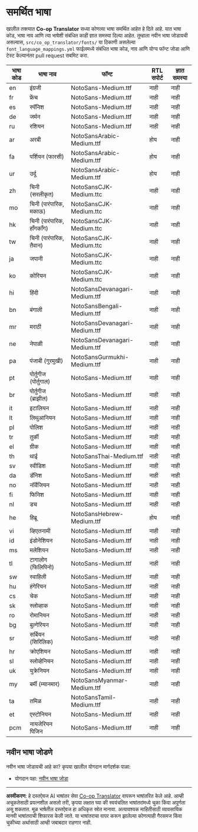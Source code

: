 <!--
CO_OP_TRANSLATOR_METADATA:
{
  "original_hash": "40660d83d2792201cad4aec9fdf25a29",
  "translation_date": "2025-10-22T13:39:21+00:00",
  "source_file": "getting_started/supported-languages.md",
  "language_code": "mr"
}
-->
# समर्थित भाषा

खालील तक्त्यात **Co-op Translator** सध्या कोणत्या भाषा समर्थित आहेत हे दिले आहे. यात भाषा कोड, भाषा नाव आणि त्या भाषेशी संबंधित काही ज्ञात समस्या दिल्या आहेत. तुम्हाला नवीन भाषा जोडायची असल्यास, `src/co_op_translator/fonts/` या ठिकाणी असलेल्या `font_language_mappings.yml` फाईलमध्ये संबंधित भाषा कोड, नाव आणि योग्य फॉन्ट जोडा आणि टेस्ट केल्यानंतर pull request सबमिट करा.

| भाषा कोड      | भाषा नाव                  | फॉन्ट                              | RTL सपोर्ट | ज्ञात समस्या |
|---------------|--------------------------|------------------------------------|------------|-------------|
| en            | इंग्रजी                   | NotoSans-Medium.ttf                | नाही       | नाही        |
| fr            | फ्रेंच                    | NotoSans-Medium.ttf                | नाही       | नाही        |
| es            | स्पॅनिश                   | NotoSans-Medium.ttf                | नाही       | नाही        |
| de            | जर्मन                     | NotoSans-Medium.ttf                | नाही       | नाही        |
| ru            | रशियन                    | NotoSans-Medium.ttf                | नाही       | नाही        |
| ar            | अरबी                      | NotoSansArabic-Medium.ttf          | होय        | नाही        |
| fa            | पर्शियन (फारसी)           | NotoSansArabic-Medium.ttf          | होय        | नाही        |
| ur            | उर्दू                      | NotoSansArabic-Medium.ttf          | होय        | नाही        |
| zh            | चिनी (सरलीकृत)            | NotoSansCJK-Medium.ttc             | नाही       | नाही        |
| mo            | चिनी (पारंपारिक, मकाऊ)    | NotoSansCJK-Medium.ttc             | नाही       | नाही        |
| hk            | चिनी (पारंपारिक, हाँगकाँग) | NotoSansCJK-Medium.ttc             | नाही       | नाही        |
| tw            | चिनी (पारंपारिक, तैवान)   | NotoSansCJK-Medium.ttc             | नाही       | नाही        |
| ja            | जपानी                     | NotoSansCJK-Medium.ttc             | नाही       | नाही        |
| ko            | कोरियन                    | NotoSansCJK-Medium.ttc             | नाही       | नाही        |
| hi            | हिंदी                      | NotoSansDevanagari-Medium.ttf      | नाही       | नाही        |
| bn            | बंगाली                     | NotoSansBengali-Medium.ttf         | नाही       | नाही        |
| mr            | मराठी                      | NotoSansDevanagari-Medium.ttf      | नाही       | नाही        |
| ne            | नेपाळी                     | NotoSansDevanagari-Medium.ttf      | नाही       | नाही        |
| pa            | पंजाबी (गुरमुखी)          | NotoSansGurmukhi-Medium.ttf        | नाही       | नाही        |
| pt            | पोर्तुगीज (पोर्तुगाल)      | NotoSans-Medium.ttf                | नाही       | नाही        |
| br            | पोर्तुगीज (ब्राझील)        | NotoSans-Medium.ttf                | नाही       | नाही        |
| it            | इटालियन                   | NotoSans-Medium.ttf                | नाही       | नाही        |
| lt            | लिथुआनियन                 | NotoSans-Medium.ttf                | नाही       | नाही        |
| pl            | पोलिश                     | NotoSans-Medium.ttf                | नाही       | नाही        |
| tr            | तुर्की                     | NotoSans-Medium.ttf                | नाही       | नाही        |
| el            | ग्रीक                      | NotoSans-Medium.ttf                | नाही       | नाही        |
| th            | थाई                        | NotoSansThai-Medium.ttf            | नाही       | नाही        |
| sv            | स्वीडिश                    | NotoSans-Medium.ttf                | नाही       | नाही        |
| da            | डॅनिश                      | NotoSans-Medium.ttf                | नाही       | नाही        |
| no            | नॉर्वेजियन                 | NotoSans-Medium.ttf                | नाही       | नाही        |
| fi            | फिनिश                      | NotoSans-Medium.ttf                | नाही       | नाही        |
| nl            | डच                         | NotoSans-Medium.ttf                | नाही       | नाही        |
| he            | हिब्रू                      | NotoSansHebrew-Medium.ttf          | होय        | नाही        |
| vi            | व्हिएतनामी                 | NotoSans-Medium.ttf                | नाही       | नाही        |
| id            | इंडोनेशियन                 | NotoSans-Medium.ttf                | नाही       | नाही        |
| ms            | मलेशियन                    | NotoSans-Medium.ttf                | नाही       | नाही        |
| tl            | टागालोग (फिलिपिनो)         | NotoSans-Medium.ttf                | नाही       | नाही        |
| sw            | स्वाहिली                    | NotoSans-Medium.ttf                | नाही       | नाही        |
| hu            | हंगेरियन                   | NotoSans-Medium.ttf                | नाही       | नाही        |
| cs            | चेक                        | NotoSans-Medium.ttf                | नाही       | नाही        |
| sk            | स्लोव्हाक                   | NotoSans-Medium.ttf                | नाही       | नाही        |
| ro            | रोमानियन                   | NotoSans-Medium.ttf                | नाही       | नाही        |
| bg            | बुल्गेरियन                 | NotoSans-Medium.ttf                | नाही       | नाही        |
| sr            | सर्बियन (सिरिलिक)          | NotoSans-Medium.ttf                | नाही       | नाही        |
| hr            | क्रोएशियन                   | NotoSans-Medium.ttf                | नाही       | नाही        |
| sl            | स्लोव्हेनियन                | NotoSans-Medium.ttf                | नाही       | नाही        |
| uk            | युक्रेनियन                  | NotoSans-Medium.ttf                | नाही       | नाही        |
| my            | बर्मी (म्यानमार)            | NotoSansMyanmar-Medium.ttf         | नाही       | नाही        |
| ta            | तमिळ                        | NotoSansTamil-Medium.ttf           | नाही       | नाही        |
| et            | एस्टोनियन                   | NotoSans-Medium.ttf                | नाही       | नाही        |
| pcm           | नायजेरियन पिजिन            | NotoSans-Medium.ttf                | नाही       | नाही        |

## नवीन भाषा जोडणे

नवीन भाषा जोडायची आहे का? कृपया खालील योगदान मार्गदर्शक पाळा:

- योगदान पहा: <a href="../CONTRIBUTING.md#contribute-a-new-language">नवीन भाषा जोडा</a>

---

**अस्वीकरण**:
हे दस्तऐवज AI भाषांतर सेवा [Co-op Translator](https://github.com/Azure/co-op-translator) वापरून भाषांतरित केले आहे. आम्ही अचूकतेसाठी प्रयत्नशील असलो तरी, कृपया लक्षात घ्या की स्वयंचलित भाषांतरांमध्ये चुका किंवा अपूर्णता असू शकतात. मूळ भाषेतील दस्तऐवज हा अधिकृत स्रोत मानावा. अत्यावश्यक माहितीसाठी व्यावसायिक मानवी भाषांतराची शिफारस केली जाते. या भाषांतराचा वापर करून झालेल्या कोणत्याही गैरसमज किंवा चुकीच्या अर्थासाठी आम्ही जबाबदार राहणार नाही.